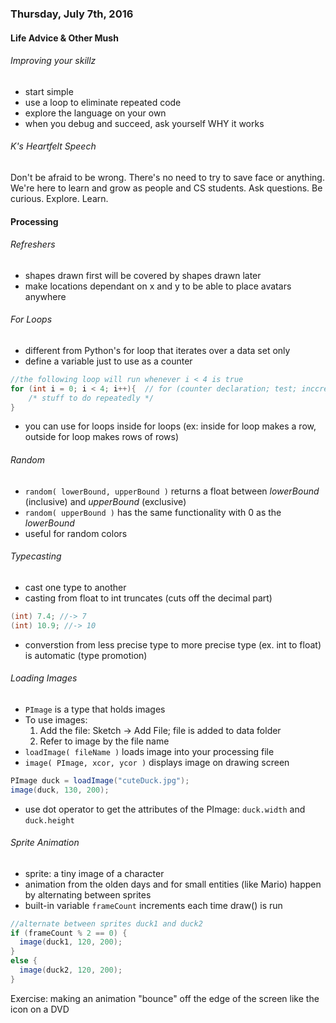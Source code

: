 
### Thursday, July 7th, 2016

#### Life Advice & Other Mush

###### Improving your skillz
* start simple
* use a loop to eliminate repeated code
* explore the language on your own
* when you debug and succeed, ask yourself WHY it works

###### K's Heartfelt Speech
Don't be afraid to be wrong. There's no need to try to save face or anything. We're here to learn and grow as people and CS students. Ask questions. Be curious. Explore. Learn. 

#### Processing

###### Refreshers
* shapes drawn first will be covered by shapes drawn later
* make locations dependant on x and y to be able to place avatars anywhere 

###### For Loops
* different from Python's for loop that iterates over a data set only
* define a variable just to use as a counter
```java
//the following loop will run whenever i < 4 is true
for (int i = 0; i < 4; i++){  // for (counter declaration; test; inccrement)
    /* stuff to do repeatedly */
}
```
* you can use for loops inside for loops (ex: inside for loop makes a row, outside for loop makes rows of rows)

###### Random
* `random( lowerBound, upperBound )` returns a float between *lowerBound* (inclusive) and *upperBound* (exclusive)
* `random( upperBound )` has the same functionality with 0 as the *lowerBound*
* useful for random colors

###### Typecasting
* cast one type to another 
* casting from float to int truncates (cuts off the decimal part)
```java
(int) 7.4; //-> 7
(int) 10.9; //-> 10
```
* converstion from less precise type to more precise type (ex. int to float) is automatic (type promotion)

###### Loading Images
* `PImage` is a type that holds images
* To use images:
  1. Add the file: Sketch -> Add File; file is added to data folder
  2. Refer to image by the file name
* `loadImage( fileName )` loads image into your processing file
* `image( PImage, xcor, ycor )` displays image on drawing screen
```java
PImage duck = loadImage("cuteDuck.jpg");
image(duck, 130, 200);
```
* use dot operator to get the attributes of the PImage: `duck.width` and `duck.height`

###### Sprite Animation
* sprite: a tiny image of a character
* animation from the olden days and for small entities (like Mario) happen by alternating between sprites
* built-in variable `frameCount` increments each time draw() is run
```java
//alternate between sprites duck1 and duck2
if (frameCount % 2 == 0) {
  image(duck1, 120, 200);
}
else {
  image(duck2, 120, 200);
}
```

Exercise: making an animation "bounce" off the edge of the screen like the icon on a DVD
